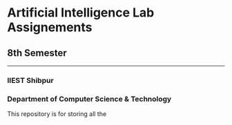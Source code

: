 # Artificial Intelligence Lab Assignements
## 8th Semester
---
### IIEST Shibpur
### Department of Computer Science & Technology
This repository is for storing all the
